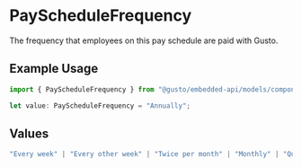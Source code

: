 # PayScheduleFrequency

The frequency that employees on this pay schedule are paid with Gusto.

## Example Usage

```typescript
import { PayScheduleFrequency } from "@gusto/embedded-api/models/components/payschedulefrequency.js";

let value: PayScheduleFrequency = "Annually";
```

## Values

```typescript
"Every week" | "Every other week" | "Twice per month" | "Monthly" | "Quarterly" | "Annually"
```